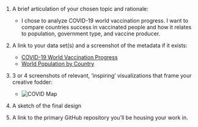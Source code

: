 1. A brief articulation of your chosen topic and rationale:
   - I chose to analyze COVID-19 world vaccination progress. I want to compare countries success in vaccinated people and how it relates to population, government type, and vaccine producer.
2. A link to your data set(s) and a screenshot of the metadata if it exists:
    - [COVID-19 World Vaccination Progress](https://www.kaggle.com/gpreda/covid-world-vaccination-progress)
    - [World Population by Country](https://www.kaggle.com/tanuprabhu/population-by-country-2020)
3. 3 or 4 screenshots of relevant, ‘inspiring’ visualizations that frame your creative fodder:
    - ![COVID Map](/final_project/COVID_tracker_state.png)
4. A sketch of the final design

5. A link to the primary GitHub repository you’ll be housing your work in.